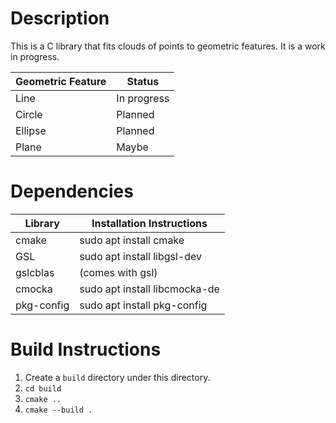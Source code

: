 # Description
This is a C library that fits clouds of points to geometric features.  It is a work in progress.

| Geometric Feature | Status      |
| ----------------- | ----------- |
| Line              | In progress |
| Circle            | Planned     |
| Ellipse           | Planned     |
| Plane             | Maybe       |


# Dependencies

| Library    | Installation Instructions      |
|----------- | ------------------------------ |
| cmake      | sudo apt install cmake         |
| GSL        | sudo apt install libgsl-dev    |
| gslcblas   | (comes with gsl)               |
| cmocka     | sudo apt install libcmocka-de  |
| pkg-config | sudo apt install pkg-config    |

# Build Instructions
1. Create a `build` directory under this directory.
1. `cd build`
1. `cmake ..`
1. `cmake --build .`

